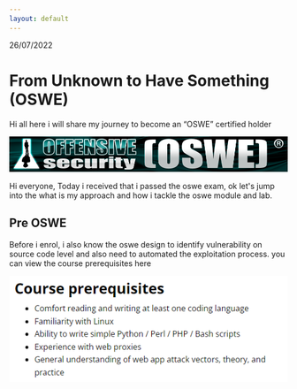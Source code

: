 ```yaml
---
layout: default
---
```

26/07/2022

# From Unknown to Have Something (OSWE)

Hi all here i will share my journey to become an “OSWE” certified holder

![oswe](/images/oswe/offsec-awae.png)

Hi everyone, Today i received that i passed the oswe exam, ok let's jump into the what is my approach and how i tackle the oswe module and lab.


## Pre OSWE

Before i enrol, i also know the oswe design to identify vulnerability on source code level and also need to automated the exploitation process. you can view the course prerequisites here

![oswe-pre](/images/oswe/oswe-pre.png)
